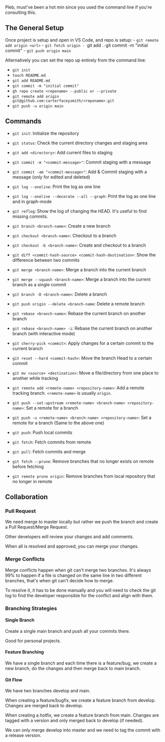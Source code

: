 Pleb, must've been a hot min since you used the command line if you're consulting this.

## The General Setup
Once project is setup and open in VS Code, and repo is setup:
	- `git remote add origin <url>`
	- `git fetch origin
	- `git add .`
	- `git commit -m "initial commit"
	- `git push origin main`

Alternatively you can set the repo up entirely from the command line:
- ```git init```
- ```touch README.md```
- ```git add README.md```
- ```git commit -m "initial commit"```
- ```gh repo create <reponame> --public or --private```
- ```git remote add origin git@github.com:carterfaceysmith/<reponame>.git```
- ```git push -u origin main```

## Commands

- `git init`: Initialize the repository

- `git status`: Check the current directory changes and staging area

- `git add <directory>`: Add current files to staging

- `git commit -m "<commit-message>"`: Commit staging with a message

- `git commit -am "<commit-message>"`: Add & Commit staging with a message (only for edited and deleted)

- `git log --oneline`: Print the log as one line

- `git log --oneline --decorate --all --graph`: Print the log as one line and in graph-mode

- `git reflog`: Show the log of changing the HEAD. It's useful to find missing commits.

- `git branch <branch-name>`: Create a new branch

- `git checkout <branch-name>`: Checkout to a branch

- `git checkout -b <branch-name>`: Create and checkout to a branch

- `git diff <commit-hash-source> <commit-hash-destination>`: Show the difference between two commits

- `git merge <branch-name>`: Merge a branch into the current branch

- `git merge --squash <branch-name>`: Merge a branch into the current branch as a single commit

- `git branch -D <branch-name>`: Delete a branch

- `git push origin --delete <branch-name`: Delete a remote branch

- `git rebase <branch-name>`: Rebase the current branch on another branch

- `git rebase <branch-name> -i`: Rebase the current branch on another branch (with interactive mode)

- `git cherry-pick <commit>`: Apply changes for a certain commit to the current branch

- `git reset --hard <commit-hash>`: Move the branch Head to a certain commit

- `git mv <source> <destination>`: Move a file/directory from one place to another while tracking

- `git remote add <remote-name> <repository-name>`: Add a remote tracking branch. `<remote-name>` is usually `origin`.

- `git push --set-upstream <remote-name> <branch-name> <repository-name>`: Set a remote for a branch

- `git push -u <remote-name> <branch-name> <repository-name>`: Set a remote for a branch (Same to the above one)

- `git push`: Push local commits

- `git fetch`: Fetch commits from remote

- `git pull`: Fetch commits and merge

- `git fetch --prune`: Remove branches that no longer exists on remote before fetching

- `git remote prune origin`: Remove branches from local repository that no longer in remote

## Collaboration

### Pull Request

We need merge to master locally but rather we push the branch and create a Pull Request/Merge Request.

Other developers will review your changes and add comments.

When all is resolved and approved, you can merge your changes.

### Merge Conflicts

Merge conflicts happen when git can't merge two branches. It's always 99% to happen if a file is changed on the same line in two different branches, that's when git can't decide how to merge.

To resolve it, it has to be done manually and you will need to check the git log to find the developer responsible for the conflict and align with them.

### Branching Strategies

#### Single Branch

Create a single main branch and push all your commits there.

Good for personal projects.

#### Feature Branching

We have a single branch and each time there is a feature/bug, we create a new branch, do the changes and then merge back to main branch.

#### Git Flow

We have two branches develop and main.

When creating a feature/bugfix, we create a feature branch from develop. Changes are merged back to develop.

When creating a hotfix, we create a feature branch from main. Changes are tagged with a version and only merged back to develop (if needed).

We can only merge develop into master and we need to tag the commit with a release version.
